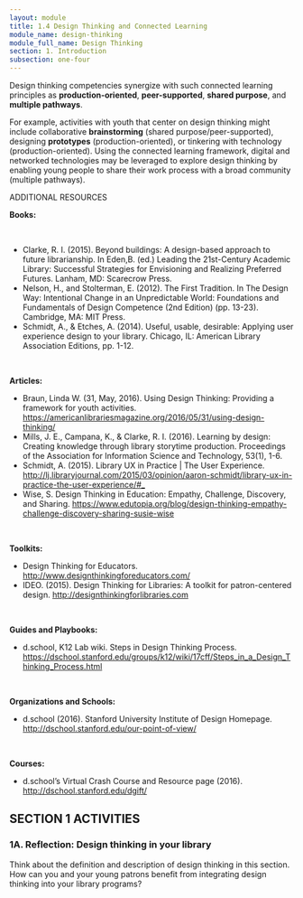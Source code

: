 ```yaml
---
layout: module
title: 1.4 Design Thinking and Connected Learning
module_name: design-thinking
module_full_name: Design Thinking
section: 1. Introduction
subsection: one-four
---
```


Design thinking competencies synergize with such connected learning principles as **production-oriented**, **peer-supported**, **shared purpose**, and **multiple pathways**.  

For example, activities with youth that center on design thinking might include collaborative **brainstorming** (shared purpose/peer-supported), designing **prototypes** (production-oriented), or tinkering with technology (production-oriented). Using the connected learning framework, digital and networked technologies may be leveraged to explore design thinking by enabling young people to share their work process with a broad community (multiple pathways). 

<div class="explanatory">
<span class="box-title">ADDITIONAL RESOURCES</span>
<br>
<p><b>Books:</b></p>
<br>
<ul>
  <li>Clarke, R. I. (2015). Beyond buildings: A design-based approach to future librarianship. In Eden,B. (ed.) Leading the 21st-Century Academic Library: Successful Strategies for Envisioning and Realizing Preferred Futures. Lanham, MD: Scarecrow Press.</li>

<li>Nelson, H., and Stolterman, E. (2012). The First Tradition. In The Design Way: Intentional Change in an Unpredictable World: Foundations and Fundamentals of Design Competence (2nd Edition) (pp. 13-23). Cambridge, MA: MIT Press.</li>

<li>Schmidt, A., & Etches, A. (2014). Useful, usable, desirable: Applying user experience design to your library. Chicago, IL: American Library Association Editions, pp. 1-12.</li>
  </ul>
<br>
<p><b>Articles:</b></p>

<ul>
  <li>Braun, Linda W. (31, May, 2016). Using Design Thinking: Providing a framework for youth activities. <a href="https://americanlibrariesmagazine.org/2016/05/31/using-design-thinking/" target="_blank">https://americanlibrariesmagazine.org/2016/05/31/using-design-thinking/</a></li>

<li>Mills, J. E., Campana, K., & Clarke, R. I. (2016). Learning by design: Creating knowledge through library storytime production. Proceedings of the Association for Information Science and Technology, 53(1), 1-6. </li>

<li>Schmidt, A. (2015). Library UX in Practice | The User Experience. <a href="http://lj.libraryjournal.com/2015/03/opinion/aaron-schmidt/library-ux-in-practice-the-user-experience/#_" target="_blank">http://lj.libraryjournal.com/2015/03/opinion/aaron-schmidt/library-ux-in-practice-the-user-experience/#_</a></li>

<li>Wise, S. Design Thinking in Education: Empathy, Challenge, Discovery, and Sharing. <a href="https://www.edutopia.org/blog/design-thinking-empathy-challenge-discovery-sharing-susie-wise" target="_blank">https://www.edutopia.org/blog/design-thinking-empathy-challenge-discovery-sharing-susie-wise</a></li>
</ul>
<br>
<p><b>Toolkits:</b></p>
<ul>
  <li>Design Thinking for Educators. <a href="http://www.designthinkingforeducators.com/" target="_blank">http://www.designthinkingforeducators.com/</a></li>

<li>IDEO. (2015). Design Thinking for Libraries: A toolkit for patron-centered design. <a href="http://designthinkingforlibraries.com" target="_blank">http://designthinkingforlibraries.com</a></li>
</ul>
<br>
<p><b>Guides and Playbooks:</b></p>
<ul>
  <li>d.school, K12 Lab wiki. Steps in Design Thinking Process. <a href="https://dschool.stanford.edu/groups/k12/wiki/17cff/Steps_in_a_Design_Thinking_Process.html" target="_blank">https://dschool.stanford.edu/groups/k12/wiki/17cff/Steps_in_a_Design_Thinking_Process.html</a></li>
</ul>
<br>
<p><b>Organizations and Schools:</b></p>
<ul>
  <li>d.school (2016). Stanford University Institute of Design Homepage. <a href="http://dschool.stanford.edu/our-point-of-view/" target="_blank">http://dschool.stanford.edu/our-point-of-view/</a></li>
</ul>
<br>
<p><b>Courses:</b></p>
<ul>
  <li>d.school’s Virtual Crash Course and Resource page (2016). <a href="http://dschool.stanford.edu/dgift/" target="_blank">http://dschool.stanford.edu/dgift/</a></li>
</ul>
</div>

## SECTION 1 ACTIVITIES 

### 1A. Reflection: Design thinking in your library 

Think about the definition and description of design thinking in this section. How can you and your young patrons benefit from integrating design thinking into your library programs?
